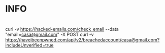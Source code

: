 # INFO
#
#

curl -v https://hacked-emails.com/check_email --data "email=casa@gmail.com" -X POST
curl -v https://haveibeenpwned.com/api/v2/breachedaccount/casa@gmail.com?includeUnverified=true

